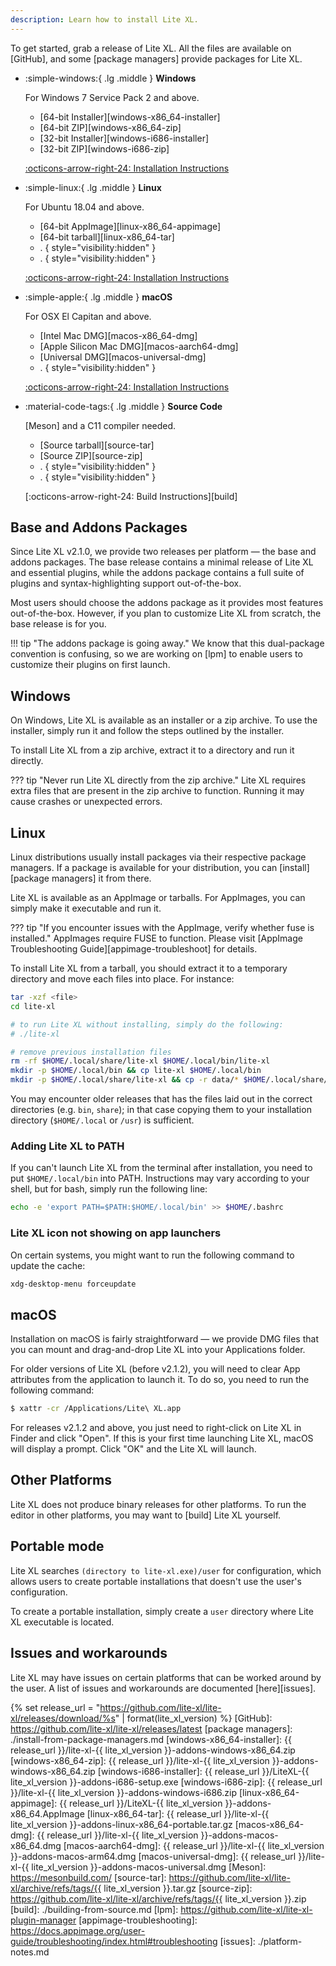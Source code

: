 ```yaml
---
description: Learn how to install Lite XL.
---
```


To get started, grab a release of Lite XL.
All the files are available on [GitHub], and some [package managers] provide packages for Lite XL.

<div class="grid cards" markdown>

-   :simple-windows:{ .lg .middle } **Windows**
    
    For Windows 7 Service Pack 2 and above.

    - [64-bit Installer][windows-x86_64-installer]
    - [64-bit ZIP][windows-x86_64-zip]
    - [32-bit Installer][windows-i686-installer]
    - [32-bit ZIP][windows-i686-zip]

    [:octicons-arrow-right-24: Installation Instructions](#windows)

-   :simple-linux:{ .lg .middle } **Linux**

    For Ubuntu 18.04 and above.

    - [64-bit AppImage][linux-x86_64-appimage]
    - [64-bit tarball][linux-x86_64-tar]
    - .
    { style="visibility:hidden" }
    - .
    { style="visibility:hidden" }

    [:octicons-arrow-right-24: Installation Instructions](#linux)

-   :simple-apple:{ .lg .middle } **macOS**

    For OSX El Capitan and above.

    - [Intel Mac DMG][macos-x86_64-dmg]
    - [Apple Silicon Mac DMG][macos-aarch64-dmg]
    - [Universal DMG][macos-universal-dmg]
    - .
    { style="visibility:hidden" }

    [:octicons-arrow-right-24: Installation Instructions](#macos)

-   :material-code-tags:{ .lg .middle } **Source Code**
    
    [Meson] and a C11 compiler needed.

    - [Source tarball][source-tar]
    - [Source ZIP][source-zip]
    - .
    { style="visibility:hidden" }
    - .
    { style="visibility:hidden" }

    [:octicons-arrow-right-24: Build Instructions][build]

</div>

## Base and Addons Packages

Since Lite XL v2.1.0, we provide two releases per platform —
the base and addons packages.
The base release contains a minimal release of Lite XL and essential plugins,
while the addons package contains a full suite of plugins and syntax-highlighting support
out-of-the-box.

Most users should choose the addons package as it provides most features out-of-the-box.
However, if you plan to customize Lite XL from scratch, the base release is for you.

!!! tip "The addons package is going away."
    We know that this dual-package convention is confusing,
    so we are working on [lpm] to enable users to customize their plugins on first launch.

## Windows

On Windows, Lite XL is available as an installer or a zip archive.
To use the installer, simply run it and follow the steps outlined by the installer.

To install Lite XL from a zip archive, extract it to a directory and run it directly.

??? tip "Never run Lite XL directly from the zip archive."
    Lite XL requires extra files that are present in the zip archive to function.
    Running it may cause crashes or unexpected errors.

## Linux

Linux distributions usually install packages via their respective package managers.
If a package is available for your distribution, you can [install][package managers] it from there.

Lite XL is available as an AppImage or tarballs.
For AppImages, you can simply make it executable and run it.

??? tip "If you encounter issues with the AppImage, verify whether fuse is installed."
    AppImages require FUSE to function.
    Please visit [AppImage Troubleshooting Guide][appimage-troubleshoot] for details.

To install Lite XL from a tarball, you should extract it to a temporary directory
and move each files into place.
For instance:

```sh
tar -xzf <file>
cd lite-xl

# to run Lite XL without installing, simply do the following:
# ./lite-xl

# remove previous installation files
rm -rf $HOME/.local/share/lite-xl $HOME/.local/bin/lite-xl
mkdir -p $HOME/.local/bin && cp lite-xl $HOME/.local/bin
mkdir -p $HOME/.local/share/lite-xl && cp -r data/* $HOME/.local/share/lite-xl
```

You may encounter older releases that has the files laid out in the correct
directories (e.g. `bin`, `share`); in that case copying them to your installation
directory (`$HOME/.local` or `/usr`) is sufficient.

### Adding Lite XL to PATH

If you can't launch Lite XL from the terminal after installation,
you need to put `$HOME/.local/bin` into PATH.
Instructions may vary according to your shell, but for bash, simply run the following line:

```sh
echo -e 'export PATH=$PATH:$HOME/.local/bin' >> $HOME/.bashrc
```

### Lite XL icon not showing on app launchers

On certain systems, you might want to run the following command to update the cache:

```sh
xdg-desktop-menu forceupdate
```

## macOS

Installation on macOS is fairly straightforward — we provide DMG files that
you can mount and drag-and-drop Lite XL into your Applications folder.

For older versions of Lite XL (before v2.1.2),
you will need to clear App attributes from the application to launch it.
To do so,  you need to run the following command:

```sh
$ xattr -cr /Applications/Lite\ XL.app
```

For releases v2.1.2 and above, you just need to right-click on Lite XL
in Finder and click "Open". If this is your first time launching Lite XL,
macOS will display a prompt. Click "OK" and the Lite XL will launch.

## Other Platforms

Lite XL does not produce binary releases for other platforms.
To run the editor in other platforms,
you may want to [build] Lite XL yourself.

## Portable mode

Lite XL searches `(directory to lite-xl.exe)/user` for configuration,
which allows users to create portable installations that doesn't
use the user's configuration.

To create a portable installation, simply create a `user` directory
where Lite XL executable is located.

## Issues and workarounds

Lite XL may have issues on certain platforms that can be worked around
by the user. A list of issues and workarounds are documented [here][issues].


<!-- LTeX: enabled=false -->
{% set release_url = "https://github.com/lite-xl/lite-xl/releases/download/%s" | format(lite_xl_version) %}
[GitHub]:                   https://github.com/lite-xl/lite-xl/releases/latest
[package managers]:         ./install-from-package-managers.md
[windows-x86_64-installer]: {{ release_url }}/lite-xl-{{ lite_xl_version }}-addons-windows-x86_64.zip
[windows-x86_64-zip]:       {{ release_url }}/lite-xl-{{ lite_xl_version }}-addons-windows-x86_64.zip
[windows-i686-installer]:   {{ release_url }}/LiteXL-{{ lite_xl_version }}-addons-i686-setup.exe
[windows-i686-zip]:         {{ release_url }}/lite-xl-{{ lite_xl_version }}-addons-windows-i686.zip
[linux-x86_64-appimage]:    {{ release_url }}/LiteXL-{{ lite_xl_version }}-addons-x86_64.AppImage
[linux-x86_64-tar]:         {{ release_url }}/lite-xl-{{ lite_xl_version }}-addons-linux-x86_64-portable.tar.gz
[macos-x86_64-dmg]:         {{ release_url }}/lite-xl-{{ lite_xl_version }}-addons-macos-x86_64.dmg
[macos-aarch64-dmg]:        {{ release_url }}/lite-xl-{{ lite_xl_version }}-addons-macos-arm64.dmg
[macos-universal-dmg]:      {{ release_url }}/lite-xl-{{ lite_xl_version }}-addons-macos-universal.dmg
[Meson]:                    https://mesonbuild.com/
[source-tar]:               https://github.com/lite-xl/lite-xl/archive/refs/tags/{{ lite_xl_version }}.tar.gz
[source-zip]:               https://github.com/lite-xl/lite-xl/archive/refs/tags/{{ lite_xl_version }}.zip
[build]:                    ./building-from-source.md
[lpm]:                      https://github.com/lite-xl/lite-xl-plugin-manager
[appimage-troubleshooting]: https://docs.appimage.org/user-guide/troubleshooting/index.html#troubleshooting
[issues]:                   ./platform-notes.md
